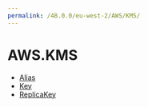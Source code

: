 ```yaml
---
permalink: /48.0.0/eu-west-2/AWS/KMS/
---
```


# AWS.KMS



* [Alias](Alias.md)
* [Key](Key.md)
* [ReplicaKey](ReplicaKey.md)
